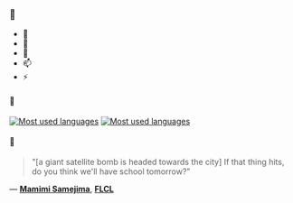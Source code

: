 ### 👋

- 🔭
- 🌱
- 💬
- 📫
- ⚡

#### 🧏

[![Most used languages](https://github-readme-stats-aynah.vercel.app/api/top-langs/?username=aynh&theme=solarized-dark&langs_count=6&layout=compact&hide_title=true)](https://github.com/anuraghazra/github-readme-stats#gh-dark-mode-only)
[![Most used languages](https://github-readme-stats-aynah.vercel.app/api/top-langs/?username=aynh&theme=solarized-light&langs_count=6&layout=compact&hide_title=true)](https://github.com/anuraghazra/github-readme-stats#gh-light-mode-only)

#### 💬

> "[a giant satellite bomb is headed towards the city] If that thing hits, do you think we'll have school tomorrow?"

&mdash; [**Mamimi Samejima**](https://myanimelist.net/character.php?q=Mamimi%20Samejima&cat=character), [**FLCL**](https://myanimelist.net/search/all?q=FLCL&cat=all)
